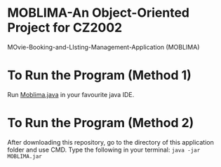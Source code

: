 # MOBLIMA-An Object-Oriented Project for CZ2002
 MOvie-Booking-and-LIsting-Management-Application (MOBLIMA)

# To Run the Program (Method 1)
Run [Moblima.java](https://github.com/wilsonteng97/MOBLIMA-An-Object-Oriented-Project-for-CZ2002/blob/master/src/Moblima.java) in your favourite java IDE.

# To Run the Program (Method 2)
After downloading this repository, go to the directory of this application folder and use CMD. 
Type the following in your terminal:
`java -jar MOBLIMA.jar`
